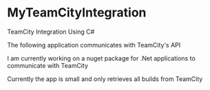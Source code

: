 # MyTeamCityIntegration
TeamCity Integration Using C#

The following application communicates with TeamCity's API

I am currently working on a nuget package for .Net applications to communicate with TeamCity

Currently the app is small and only retrieves all builds from TeamCity
